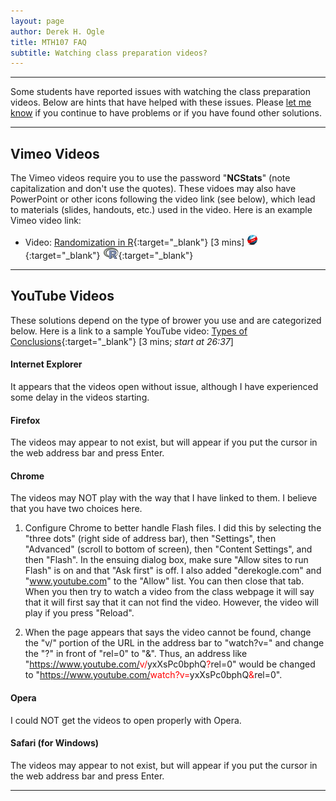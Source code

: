 ```yaml
---
layout: page
author: Derek H. Ogle
title: MTH107 FAQ
subtitle: Watching class preparation videos?
---
```


----

Some students have reported issues with watching the class preparation videos. Below are hints that have helped with these issues. Please [let me know](mailto:derek@derekogle.com) if you continue to have problems or if you have found other solutions.

----

## Vimeo Videos
The Vimeo videos require you to use the password "**NCStats**" (note capitalization and don't use the quotes). These vidoes may also have PowerPoint or other icons following the video link (see below), which lead to materials (slides, handouts, etc.) used in the video. Here is an example Vimeo video link:

* Video: [Randomization in R](https://vimeo.com/user45324800/random-numbers){:target="_blank"} [3 mins] [![Web](../../../img/web.png)](../../../modules/HO/DataProduction_RHO.html){:target="_blank"} [![R](../../../img/Rlogo.png)](../../../modules/HO/DataProduction_RHO.R){:target="_blank"}

----

## YouTube Videos
These solutions depend on the type of brower you use and are categorized below. Here is a link to a sample YouTube video: [Types of Conclusions](https://www.youtube.com/watch?v=5zkg1w5zoQ0){:target="_blank"} [3 mins; *start at 26:37*]


#### Internet Explorer
It appears that the videos open without issue, although I have experienced some delay in the videos starting.


#### Firefox
The videos may appear to not exist, but will appear if you put the cursor in the web address bar and press Enter. 


#### Chrome
The videos may NOT play with the way that I have linked to them. I believe that you have two choices here.

1. Configure Chrome to better handle Flash files. I did this by selecting the "three dots" (right side of address bar), then "Settings", then "Advanced" (scroll to bottom of screen), then "Content Settings", and then "Flash". In the ensuing dialog box, make sure "Allow sites to run Flash" is on and that "Ask first" is off. I also added "derekogle.com" and "www.youtube.com" to the "Allow" list. You can then close that tab. When you then try to watch a video from the class webpage it will say that it will first say that it can not find the video. However, the video will play if you press "Reload".

1. When the page appears that says the video cannot be found, change the "v/" portion of the URL in the address bar to "watch?v=" and change the "?" in front of "rel=0" to "&". Thus, an address like "https://www.youtube.com/<span style="color:red">v/</span>yxXsPc0bphQ<span style="color:red">?</span>rel=0" would be changed to "https://www.youtube.com/<span style="color:red">watch?v=</span>yxXsPc0bphQ<span style="color:red">&</span>rel=0".


#### Opera
I could NOT get the videos to open properly with Opera.


#### Safari (for Windows)
The videos may appear to not exist, but will appear if you put the cursor in the web address bar and press Enter.

----
